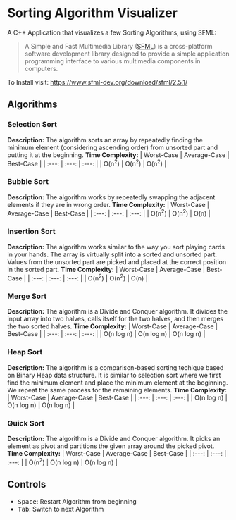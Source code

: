# Sorting Algorithm Visualizer
A C++ Application that visualizes a few Sorting Algorithms, using SFML:
> A Simple and Fast Multimedia Library ([SFML](https://www.sfml-dev.org/)) is a cross-platform software development library designed to provide a simple 
> application programming interface to various multimedia components in computers.

To Install visit: https://www.sfml-dev.org/download/sfml/2.5.1/

## Algorithms
### Selection Sort
**Description:** The algorithm sorts an array by repeatedly finding the minimum element (considering ascending order) from unsorted part and putting it at the beginning.
**Time Complexity:**
|   Worst-Case          |   Average-Case        |   Best-Case           |
|   :---:               |   :---:               |   :---:               |
|   O(n<sup>2</sup>)    |   O(n<sup>2</sup>)    |   O(n<sup>2</sup>)    |

### Bubble Sort
**Description:** The algorithm works by repeatedly swapping the adjacent elements if they are in wrong order.
**Time Complexity:**
|   Worst-Case          |   Average-Case        |   Best-Case           |
|   :---:               |   :---:               |   :---:               |
|   O(n<sup>2</sup>)    |   O(n<sup>2</sup>)    |   O(n)                |

### Insertion Sort
**Description:** The algorithm works similar to the way you sort playing cards in your hands. The array is virtually split into a sorted and unsorted part. Values from the unsorted part are picked and placed at the correct position in the sorted part.
**Time Complexity:**
|   Worst-Case          |   Average-Case        |   Best-Case           |
|   :---:               |   :---:               |   :---:               |
|   O(n<sup>2</sup>)    |   O(n<sup>2</sup>)    |   O(n)                |

### Merge Sort
**Description:** The algorithm is a Divide and Conquer algorithm. It divides the input array into two halves, calls itself for the two halves, and then merges the two sorted halves.
**Time Complexity:**
|   Worst-Case          |   Average-Case        |   Best-Case           |
|   :---:               |   :---:               |   :---:               |
|   O(n log n)          |   O(n log n)          |   O(n log n)          |

### Heap Sort
**Description:** The algorithm is a comparison-based sorting techique based on Binary Heap data structure. It is similar to selection sort where we first find the minimum element and place the minimum element at the beginning. We repeat the same process for the remaining elements.
**Time Complexity:**
|   Worst-Case          |   Average-Case        |   Best-Case           |
|   :---:               |   :---:               |   :---:               |
|   O(n log n)          |   O(n log n)          |   O(n log n)          |

### Quick Sort
**Description:** The algorithm is a Divide and Conquer algorithm. It picks an element as pivot and partitions the given array around the picked pivot.
**Time Complexity:**
|   Worst-Case          |   Average-Case        |   Best-Case           |
|   :---:               |   :---:               |   :---:               |
|   O(n<sup>2</sup>)    |   O(n log n)          |   O(n log n)          |

## Controls
- <kbd>Space</kbd>: Restart Algorithm from beginning
- <kbd>Tab</kbd>: Switch to next Algorithm